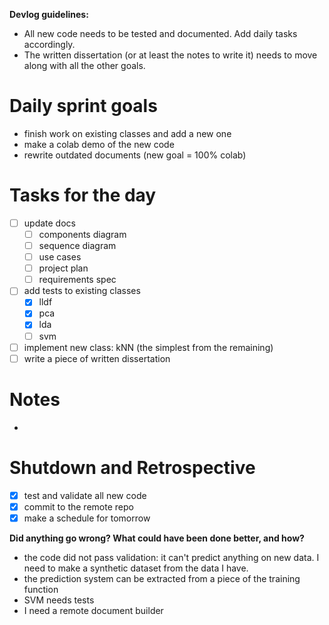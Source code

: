 **Devlog guidelines:**
- All new code needs to be tested and documented. Add daily tasks accordingly.
- The written dissertation (or at least the notes to write it) needs to move along with all the other goals.

# Daily sprint goals

- finish work on existing classes and add a new one
- make a colab demo of the new code
- rewrite outdated documents (new goal = 100% colab)

# Tasks for the day

- [ ] update docs
	- [ ] components diagram
	- [ ] sequence diagram
	- [ ] use cases
	- [ ] project plan
	- [ ] requirements spec
- [ ] add tests to existing classes
	- [x] lldf
	- [x] pca
	- [x] lda
	- [ ] svm
- [ ] implement new class: kNN (the simplest from the remaining)
- [ ] write a piece of written dissertation

# Notes

- 

# Shutdown and Retrospective

- [x] test and validate all new code
- [x] commit to the remote repo
- [x] make a schedule for tomorrow

**Did anything go wrong? What could have been done better, and how?**
- the code did not pass validation: it can't predict anything on new data. I need to make a synthetic dataset from the data I have.
- the prediction system can be extracted from a piece of the training function
- SVM needs tests
- I need a remote document builder